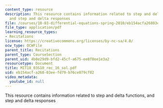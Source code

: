 ```yaml
---
content_type: resource
description: This resource contains information related to step and delta functions,
  and step and delta responses
file: /courses/18-03-differential-equations-spring-2010/eb154acfa26803eefd79b76ce079cf02_MIT18_03S10_rec_16_sol.pdf
file_type: application/pdf
learning_resource_types:
- Recitations
license: https://creativecommons.org/licenses/by-nc-sa/4.0/
ocw_type: OCWFile
parent_title: Recitations
parent_type: CourseSection
parent_uid: 4b0e29d9-bfd2-45cf-a675-ee8f8ee1e3a2
resourcetype: Document
title: MIT18_03S10_rec_16_sol.pdf
uid: eb154acf-a268-03ee-fd79-b76ce079cf02
video_metadata:
  youtube_id: null
---
```

This resource contains information related to step and delta functions, and step and delta responses